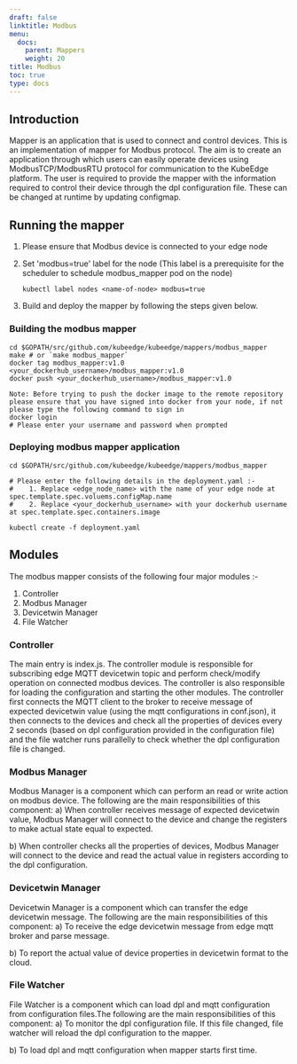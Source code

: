 ```yaml
---
draft: false
linktitle: Modbus
menu:
  docs:
    parent: Mappers
    weight: 20
title: Modbus
toc: true
type: docs
---
```

## Introduction

Mapper is an application that is used to connect and control devices. This is an implementation of mapper for
Modbus protocol. The aim is to create an application through which users can easily operate devices using ModbusTCP/ModbusRTU protocol for communication to the KubeEdge platform. The user is required to provide the mapper with the information required to control their device through the dpl configuration file. These can be changed at runtime by updating configmap.

## Running the mapper

  1. Please ensure that Modbus device is connected to your edge node
  2. Set 'modbus=true' label for the node (This label is a prerequisite for the scheduler to schedule modbus_mapper pod on the node)

      ```shell
      kubectl label nodes <name-of-node> modbus=true
      ```

  3. Build and deploy the mapper by following the steps given below.

### Building the modbus mapper

 ```shell
cd $GOPATH/src/github.com/kubeedge/kubeedge/mappers/modbus_mapper
make # or `make modbus_mapper`
docker tag modbus_mapper:v1.0 <your_dockerhub_username>/modbus_mapper:v1.0
docker push <your_dockerhub_username>/modbus_mapper:v1.0

Note: Before trying to push the docker image to the remote repository please ensure that you have signed into docker from your node, if not please type the following command to sign in
 docker login
 # Please enter your username and password when prompted
 ```

### Deploying modbus mapper application

```shell
cd $GOPATH/src/github.com/kubeedge/kubeedge/mappers/modbus_mapper

# Please enter the following details in the deployment.yaml :-
#    1. Replace <edge_node_name> with the name of your edge node at spec.template.spec.voluems.configMap.name
#    2. Replace <your_dockerhub_username> with your dockerhub username at spec.template.spec.containers.image

kubectl create -f deployment.yaml
```

## Modules

The modbus mapper consists of the following four major modules :-

 1. Controller
 2. Modbus Manager
 3. Devicetwin Manager
 4. File Watcher

 ### Controller

 The main entry is index.js. The controller module is responsible for subscribing edge MQTT devicetwin topic and perform check/modify operation on connected modbus devices. The controller is also responsible for loading the configuration and starting the other modules. The controller first connects the MQTT client to the broker to receive message of expected devicetwin value (using the mqtt configurations in conf.json), it then connects to the devices and check all the properties of devices every 2 seconds (based on dpl configuration provided in the configuration file) and the file watcher runs parallelly to check whether the dpl configuration file is changed.

 ### Modbus Manager

 Modbus Manager is a component which can perform an read or write action on modbus device. The following are the main responsibilities of this component:
 a) When controller receives message of expected devicetwin value, Modbus Manager will connect to the device and change the registers to make actual state equal to expected.

 b) When controller checks all the properties of devices, Modbus Manager will connect to the device and read the actual value in registers according to the dpl configuration.

 ### Devicetwin Manager

 Devicetwin Manager is a component which can transfer the edge devicetwin message. The following are the main responsibilities of this component:
 a) To receive the edge devicetwin message from edge mqtt broker and parse message.

 b) To report the actual value of device properties in devicetwin format to the cloud.

 ### File Watcher

 File Watcher is a component which can load dpl and mqtt configuration from configuration files.The following are the main responsibilities of this component:
 a) To monitor the dpl configuration file. If this file changed, file watcher will reload the dpl configuration to the mapper.

 b) To load dpl and mqtt configuration when mapper starts first time.
